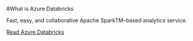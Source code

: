 #What is Azure Databricks

Fast, easy, and collaborative Apache SparkTM–based analytics service.

[Read Azure Databricks](https://azure.microsoft.com/en-us/services/databricks/)



